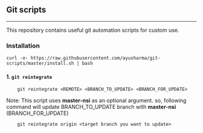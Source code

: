 ## Git scripts
--- 

This repository contains useful git automation scripts for custom use.

### Installation

```shell script
curl -o- https://raw.githubusercontent.com/ayusharma/git-scripts/master/install.sh | bash
```

#### 1. `git reintegrate`

```shell script
    git reintegrate <REMOTE> <BRANCH_TO_UPDATE> <BRANCH_FOR_UPDATE>
```

Note: This script uses **master-nsi** as an optional argument. so, following command will update BRANCH_TO_UPDATE branch with **master-nsi** (BRANCH_FOR_UPDATE)

```
    git reintegrate origin <target branch you want to update>
```
